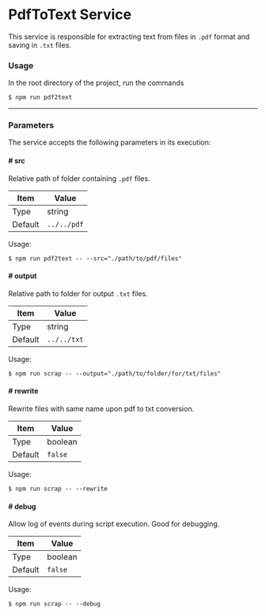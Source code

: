 # PdfToText Service

This service is responsible for extracting text from files in `.pdf` format and saving in `.txt` files.

### Usage

In the root directory of the project, run the commands

```bash
$ npm run pdf2text
```
---

### Parameters

The service accepts the following parameters in its execution:

#### # src

Relative path of folder containing `.pdf` files.

| Item 	| Value 	|
|------	|-------	|
| Type    	| string     	|
| Default    	| `../../pdf`     	|

Usage:

```$
$ npm run pdf2text -- --src="./path/to/pdf/files"
```

#### # output

Relative path to folder for output `.txt` files.

| Item 	| Value 	|
|------	|-------	|
| Type    	| string     	|
| Default    	| `../../txt`     	|

Usage:

```$
$ npm run scrap -- --output="./path/to/folder/for/txt/files"
```

#### # rewrite

Rewrite files with same name upon pdf to txt conversion.

| Item 	| Value 	|
|------	|-------	|
| Type    	| boolean     	|
| Default    	| `false`     	|

Usage:

```$
$ npm run scrap -- --rewrite
```

#### # debug

Allow log of events during script execution. Good for debugging.

| Item 	| Value 	|
|------	|-------	|
| Type    	| boolean     	|
| Default    	| `false`     	|

Usage:

```$
$ npm run scrap -- --debug
```
